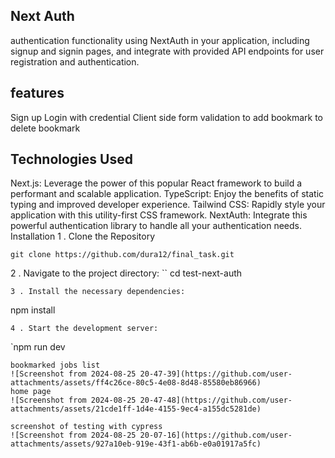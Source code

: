 ## Next Auth
  authentication functionality using NextAuth in your application, including signup and signin pages, and integrate with provided API endpoints for user registration and authentication.

## features
  Sign up
  Login with credential
  Client side form validation
  to add bookmark
  to delete bookmark
## Technologies Used
Next.js: Leverage the power of this popular React framework to build a performant and scalable application.
TypeScript: Enjoy the benefits of static typing and improved developer experience.
Tailwind CSS: Rapidly style your application with this utility-first CSS framework.
NextAuth: Integrate this powerful authentication library to handle all your authentication needs.
Installation
1 . Clone the Repository
```
git clone https://github.com/dura12/final_task.git
```
2 . Navigate to the project directory:
``
cd test-next-auth
```
3 . Install the necessary dependencies:
```
npm install
```
4 . Start the development server:
```
`npm run dev
```
bookmarked jobs list
![Screenshot from 2024-08-25 20-47-39](https://github.com/user-attachments/assets/ff4c26ce-80c5-4e08-8d48-85580eb86966)
home page
![Screenshot from 2024-08-25 20-47-48](https://github.com/user-attachments/assets/21cde1ff-1d4e-4155-9ec4-a155dc5281de)

screenshot of testing with cypress
![Screenshot from 2024-08-25 20-07-16](https://github.com/user-attachments/assets/927a10eb-919e-43f1-ab6b-e0a01917a5fc)


